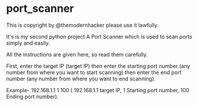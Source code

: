 # port_scanner
This is copyright by @themodernhacker please use it lawfully. 

It's is my second python project A Port Scanner which is used to scan ports simply and easily.

All the instructions are given here, so read them carefully.

First, enter the target IP (target IP) then enter the starting port number (any number from where you want to start scanning) then enter the end port number (any number from where you want to end scanning).

Example- 192.168.1.1 1 100 ( 192.168.1.1 target IP, 1 Starting port number, 100 Ending port number).
